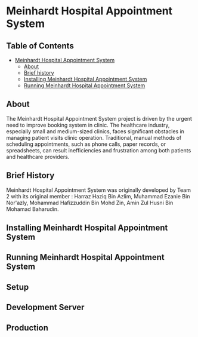 # Meinhardt Hospital Appointment System

## Table of Contents

* [Meinhardt Hospital Appointment System](#meinhardt-hospital-appointment-system)
  * [About](#about)
  * [Brief history](#brief-history)
  * [Installing Meinhardt Hospital Appointment System](#installing)
  * [Running Meinhardt Hospital Appointment System](#running)

## About

The Meinhardt Hospital Appointment System project is driven by the urgent need to improve booking system in clinic. The healthcare industry, especially small and medium-sized clinics, faces significant obstacles in managing patient visits clinic operation.
Traditional, manual methods of scheduling appointments, such as phone calls, paper records, or spreadsheets, can result inefficiencies and frustration among both patients and healthcare providers.


## Brief History

Meinhardt Hospital Appointment System was originally developed by Team 2 with its original member : Harraz Haziq Bin Azlim, Muhammad Ezanie Bin Nor'azly, Mohammad Hafizzuddin Bin Mohd Zin, Amin Zul Husni Bin Mohamad Baharudin.

## Installing Meinhardt Hospital Appointment System

## Running Meinhardt Hospital Appointment System

## Setup

## Development Server

## Production
